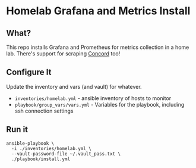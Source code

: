 # Homelab Grafana and Metrics Install

## What?

This repo installs Grafana and Prometheus for metrics collection in
a home lab. There's support for scraping [Concord](https://concord.walmartlabs.com) too!

## Configure It 

Update the inventory and vars (and vault) for whatever.

- `inventories/homelab.yml` - ansible inventory of hosts to monitor
- `playbook/group_vars/vars.yml` - Variables for the playbook, including ssh connection settings

## Run it

```
ansible-playbook \
  -i ./inventories/homelab.yml \
  --vault-password-file ~/.vault_pass.txt \
  ./playbook/install.yml
```